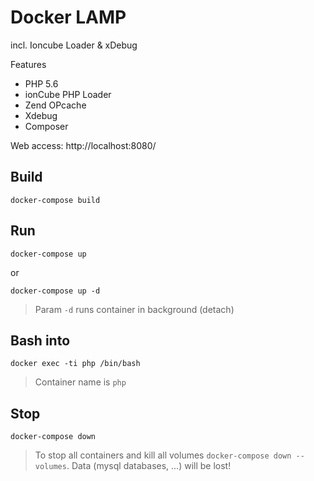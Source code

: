 Docker LAMP
===========

incl. Ioncube Loader & xDebug

Features

-	PHP 5.6
-	ionCube PHP Loader
-	Zend OPcache
-	Xdebug
-	Composer

Web access: http://localhost:8080/

Build
-----

```
docker-compose build
```

Run
---

```
docker-compose up
```

or

```
docker-compose up -d
```

> Param `-d` runs container in background (detach)

Bash into
---------

```
docker exec -ti php /bin/bash
```

> Container name is `php`

Stop
----

```
docker-compose down
```

> To stop all containers and kill all volumes `docker-compose down --volumes`. Data (mysql databases, ...) will be lost!
